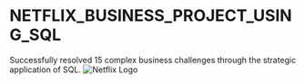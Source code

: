 # NETFLIX_BUSINESS_PROJECT_USING_SQL
Successfully resolved 15 complex business challenges through the strategic application of SQL.
![Netflix Logo]()

